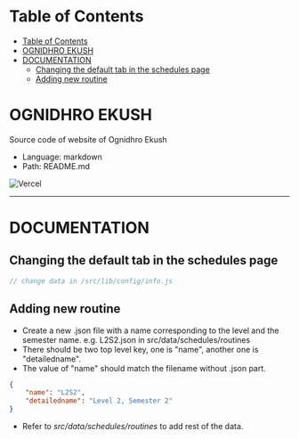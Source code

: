 # Table of Contents

- [Table of Contents](#table-of-contents)
- [OGNIDHRO EKUSH](#ognidhro-ekush)
- [DOCUMENTATION](#documentation)
  - [Changing the default tab in the schedules page](#changing-the-default-tab-in-the-schedules-page)
  - [Adding new routine](#adding-new-routine)

# OGNIDHRO EKUSH

Source code of website of Ognidhro Ekush

- Language: markdown
- Path: README.md

![Vercel](https://therealsujitk-vercel-badge.vercel.app/?app=ognidhro21&style=for-the-badge&logo=false)

---

# DOCUMENTATION

## Changing the default tab in the schedules page

```javascript
// change data in /src/lib/config/info.js
```

## Adding new routine

- Create a new .json file with a name corresponding to the level and the semester name. e.g. L2S2.json in src/data/schedules/routines
- There should be two top level key, one is "name", another one is "detailedname".
- The value of "name" should match the filename without .json part.

```json
{
	"name": "L2S2",
	"detailedname": "Level 2, Semester 2"
}
```

- Refer to _src/data/schedules/routines_ to add rest of the data.

